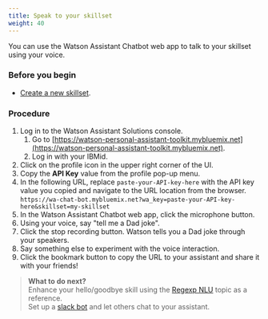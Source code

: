 ```yaml
---
title: Speak to your skillset
weight: 40
---
```


You can use the Watson Assistant Chatbot web app to talk to your skillset using your voice. 

### Before you begin

* [Create a new skillset]({{site.baseurl}}/trial/create-skillset/).

### Procedure

1. Log in to the Watson Assistant Solutions console.
    1. Go to [https://watson-personal-assistant-toolkit.mybluemix.net](https://watson-personal-assistant-toolkit.mybluemix.net).
    2. Log in with your IBMid.
2. Click on the profile icon in the upper right corner of the UI.
3. Copy the **API Key** value from the profile pop-up menu.
4. In the following URL, replace `paste-your-API-key-here` with the API key value you copied and navigate to the URL location from the browser.
    `https://wa-chat-bot.mybluemix.net?wa_key=paste-your-API-key-here&skillset=my-skillset`
5. In the Watson Assistant Chatbot web app, click the microphone button.
6. Using your voice, say "tell me a Dad joke".
7. Click the stop recording button.  Watson tells you a Dad joke through your speakers.
8. Say something else to experiment with the voice interaction. 
9. Click the bookmark button to copy the URL to your assistant and share it with your friends!

> **What to do next?**<br/>
Enhance your hello/goodbye skill using the [Regexp NLU]({{site.baseurl}}/further-topics/regexp_nlu/) topic as a reference.<br>
Set up a [slack bot]({{site.baseurl}}/further-topics/slackbot-integration/) and let others chat to your assistant.
